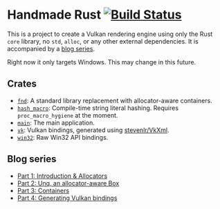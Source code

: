 Handmade Rust [![Build Status](https://travis-ci.org/stevenlr/HandmadeRust.svg?branch=master)](https://travis-ci.org/stevenlr/HandmadeRust)
=====================

This is a project to create a Vulkan rendering engine using only the Rust `core` library, no `std`, `alloc`, or any other external dependencies. It is accompanied by a [blog series](http://stevenlr.com).

Right now it only targets Windows. This may change in this future.

Crates
----------------

 - [`fnd`](fnd): A standard library replacement with allocator-aware containers.
 - [`hash_macro`](hash_macro): Compile-time string literal hashing. Requires `proc_macro_hygiene` at the moment.
 - [`main`](main): The main application.
 - [`vk`](vk): Vulkan bindings, generated using [stevenlr/VkXml](https://github.com/stevenlr/VkXml).
 - [`win32`](win32): Raw Win32 API bindings.

Blog series
----------------

 - [Part 1: Introduction & Allocators](http://stevenlr.com/posts/handmade-rust-1-allocators/)
 - [Part 2: Unq, an allocator-aware Box](http://stevenlr.com/posts/handmade-rust-2-unq/)
 - [Part 3: Containers](http://stevenlr.com/posts/handmade-rust-3-containers/)
 - [Part 4: Generating Vulkan bindings](http://stevenlr.com/posts/handmade-rust-4-vulkan-bindings/)